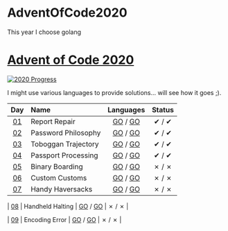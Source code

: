 # AdventOfCode2020
This year I choose golang


[Advent of Code 2020](https://adventofcode.com/2020)
========================

[![2020 Progress](https://img.shields.io/endpoint?url=https://raw.githubusercontent.com/bialas1993/AdventOfCode2020/master/.github/badges.json)](./)

I might use various languages to provide solutions... will see how it goes ;).

| Day                                        | Name                                  | Languages                                       | Status   |
|:------------------------------------------:|:--------------------------------------|:-----------------------------------------------:|:--------:|
| [01](https://adventofcode.com/2020/day/1)  | Report Repair                         | [GO](day01/1/main.go) / [GO](day01/2/main.go)   |   ✔ / ✔  |
| [02](https://adventofcode.com/2020/day/2)  | Password Philosophy                   | [GO](day02/1/main.go) / [GO](day02/2/main.go)   |   ✔ / ✔  |
| [03](https://adventofcode.com/2020/day/3)  |  Toboggan Trajectory  | [GO](day03/1/main.go) / [GO](day03/2/main.go)   |   ✔ / ✔  |
| [04](https://adventofcode.com/2020/day/4)  |  Passport Processing  | [GO](day04/1/main.go) / [GO](day04/2/main.go)   |   ✔ / ✔  |
| [05](https://adventofcode.com/2020/day/5)  |  Binary Boarding  | [GO](day05/1/main.go) / [GO](day05/2/main.go)   |   ✗ / ✗  |
| [06](https://adventofcode.com/2020/day/6)  |  Custom Customs  | [GO](day06/1/main.go) / [GO](day06/2/main.go)   |   ✗ / ✗  |
| [07](https://adventofcode.com/2020/day/7)  |  Handy Haversacks  | [GO](day07/1/main.go) / [GO](day07/2/main.go)   |   ✗ / ✗  |
| [08](https://adventofcode.com/2020/day/8)  |  Handheld Halting  | [GO](day08/1/main.go) / [GO](day08/2/main.go)   |   ✗ / ✗  |
| [09](https://adventofcode.com/2020/day/9)  |  Encoding Error  | [GO](day09/1/main.go) / [GO](day09/2/main.go)   |   ✗ / ✗  |
